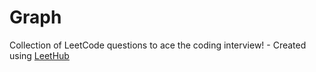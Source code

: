 # Graph
Collection of LeetCode questions to ace the coding interview! - Created using [LeetHub](https://github.com/QasimWani/LeetHub)
